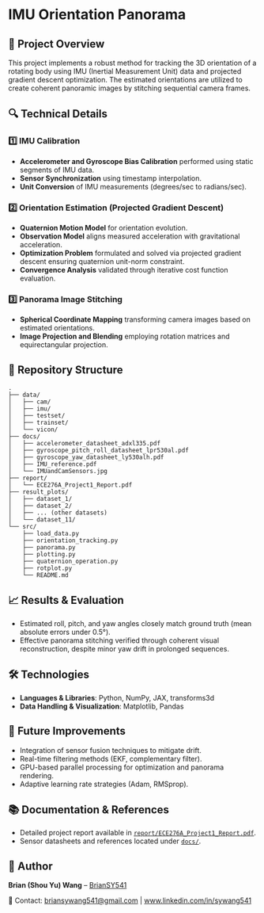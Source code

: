 # IMU Orientation Panorama

## 📌 Project Overview
This project implements a robust method for tracking the 3D orientation of a rotating body using IMU (Inertial Measurement Unit) data and projected gradient descent optimization. The estimated orientations are utilized to create coherent panoramic images by stitching sequential camera frames.

## 🔍 Technical Details

### 1️⃣ IMU Calibration
- **Accelerometer and Gyroscope Bias Calibration** performed using static segments of IMU data.
- **Sensor Synchronization** using timestamp interpolation.
- **Unit Conversion** of IMU measurements (degrees/sec to radians/sec).

### 2️⃣ Orientation Estimation (Projected Gradient Descent)
- **Quaternion Motion Model** for orientation evolution.
- **Observation Model** aligns measured acceleration with gravitational acceleration.
- **Optimization Problem** formulated and solved via projected gradient descent ensuring quaternion unit-norm constraint.
- **Convergence Analysis** validated through iterative cost function evaluation.

### 3️⃣ Panorama Image Stitching
- **Spherical Coordinate Mapping** transforming camera images based on estimated orientations.
- **Image Projection and Blending** employing rotation matrices and equirectangular projection.

## 📂 Repository Structure
```
.
├── data/
│   ├── cam/
│   ├── imu/
│   ├── testset/
│   ├── trainset/
│   └── vicon/
├── docs/
│   ├── accelerometer_datasheet_adxl335.pdf
│   ├── gyroscope_pitch_roll_datasheet_lpr530al.pdf
│   ├── gyroscope_yaw_datasheet_ly530alh.pdf
│   ├── IMU_reference.pdf
│   └── IMUandCamSensors.jpg
├── report/
│   └── ECE276A_Project1_Report.pdf
├── result_plots/
│   ├── dataset_1/
│   ├── dataset_2/
│   ├── ... (other datasets)
│   └── dataset_11/
└── src/
    ├── load_data.py
    ├── orientation_tracking.py
    ├── panorama.py
    ├── plotting.py
    ├── quaternion_operation.py
    ├── rotplot.py
    └── README.md
```

## 📈 Results & Evaluation
- Estimated roll, pitch, and yaw angles closely match ground truth (mean absolute errors under 0.5°).
- Effective panorama stitching verified through coherent visual reconstruction, despite minor yaw drift in prolonged sequences.

## 🛠️ Technologies
- **Languages & Libraries**: Python, NumPy, JAX, transforms3d
- **Data Handling & Visualization**: Matplotlib, Pandas

## 🎯 Future Improvements
- Integration of sensor fusion techniques to mitigate drift.
- Real-time filtering methods (EKF, complementary filter).
- GPU-based parallel processing for optimization and panorama rendering.
- Adaptive learning rate strategies (Adam, RMSprop).

## 📚 Documentation & References
- Detailed project report available in [`report/ECE276A_Project1_Report.pdf`](report/ECE276A_Project1_Report.pdf).
- Sensor datasheets and references located under [`docs/`](docs/).

## 👤 Author
**Brian (Shou Yu) Wang** – [BrianSY541](https://github.com/BrianSY541)

📧 Contact: briansywang541@gmail.com | www.linkedin.com/in/sywang541
